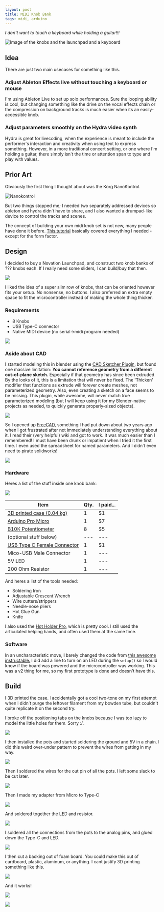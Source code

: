 ```yaml
---
layout: post
title: MIDI Knob Bank
tags: midi, arduino
---
```


*I don't want to touch a keyboard while holding a guitar!!!*

![Image of the knobs and the launchpad and a keyboard](/projects/img/midiknobs/0_title2.png)

## Idea

There are just two main usecases for something like this.

### Adjust Ableton Effects live without touching a keyboard or mouse

I'm using Ableton Live to set up solo performances. Sure the looping ability is cool, but changing something like the drive on the vocal effects chain or the compression on background tracks is much easier when its an easily-accessible knob.

### Adjust parameters smoothly on the Hydra video synth

Hydra is great for livecoding, when the experience is meant to include the performer's interaction and creativity when using text to express something. However, in a more traditional concert setting, or one where I'm holding a guitar, there simply isn't the time or attention span to type and play with values.

## Prior Art

Obviously the first thing I thought about was the Korg NanoKontrol. 

![Nanokontrol](/projects/img/midiknobs/0_nanokontrol.jpg)

But two things stopped me; I needed two separately addressed devices so ableton and hydra didn't have to share, and I also wanted a drumpad-like device to control the tracks and scenes.

The concept of building your own midi knob set is not new, many people have done it before. [This tutorial](https://www.instructables.com/DIY-USB-Midi-Controller-With-Arduino-a-Beginners-G/) basically covered everything I needed - except for the form factor.

## Design

I decided to buy a Novation Launchpad, and construct two knob banks of ??? knobs each. If I really need some sliders, I can build/buy that then.

![](/projects/img/midiknobs/1_ideas.jpg)

I liked the idea of a super slim row of knobs, that can be oriented however fits your setup. No nonsense, no buttons. I also preferred an extra empty space to fit the microcontroller instead of making the whole thing thicker.

### Requirements

- 8 Knobs
- USB Type-C connector
- Native MIDI device (no serial->midi program needed)

![](/projects/img/midiknobs/2_design.jpg)

### Aside about CAD

I started modeling this in blender using the [CAD Sketcher Plugin](https://www.cadsketcher.com/), but found one massive limitation: **You cannot reference geometry from a different out-of-plane sketch.** Especially if that geometry has since been extruded. By the looks of it, this is a limitation that will never be fixed. The 'Thicken' modifier that functions as extrude will forever create meshes, not parameterized geometry. Also, even creating a sketch on a face seems to be missing. This plugin, while awesome, will never match true parameterized modeling (but I will keep using it for my Blender-native projects as needed, to quickly generate properly-sized objects).

![](/projects/img/midiknobs/4_blender.png)

So I opened up [FreeCAD](https://www.freecad.org/), something I had put down about two years ago when I got frustrated after not immediately understanding everything about it. I read their (very helpful) wiki and got to work. It was much easier than I remembered! I must have been drunk or impatient when I tried it the first time. I even used the spreadsheet for named parameters. And I didn't even need to pirate solidworks!

![](/projects/img/midiknobs/5_freecad.png)

### Hardware

Heres a list of the stuff inside one knob bank:

![](/projects/img/midiknobs/6_parts.png)

|   Item    |   Qty.  |   I paid...    |
|   ---     |   ---   |   ---     |
| [3D printed case (0.04 kg)](https://www.thingiverse.com/thing:5989952) | 1 | $1 |
| [Arduino Pro Micro](https://www.amazon.com/dp/B08THVMQ46) | 1 | $7
| [B10K Potentiometer](https://www.amazon.com/dp/B07VQTFFGC) | 8 | $5 |
| (optional stuff below) | --- | --- |
| [USB Type C Female Connector](https://www.amazon.com/dp/B091CRLJM2) | 1 | $1 |
| Mico-USB Male Connector | 1 | --- |
| 5V LED | 1 | --- |
| 200 Ohm Resistor | 1 | --- |

And heres a list of the tools needed:

- Soldering Iron
- Adjustable Crescent Wrench
- Wire cutters/strippers
- Needle-nose pliers
- Hot Glue Gun
- Knife

I also used the [Hot Holder Pro](https://thehotholder.com/), which is pretty cool. I still used the articulated helping hands, and often used them at the same time.

### Software

In an uncharacteristic move, I barely changed the code from [this awesome instructable.](https://www.instructables.com/DIY-USB-Midi-Controller-With-Arduino-a-Beginners-G/) I did add a line to turn on an LED during the `setup()` so I would know if the board was powered and the microcontroller was working. This was a v2 thing for me, so my first prototype is done and doesn't have this.

## Build

I 3D printed the case. I accidentally got a cool two-tone on my first attempt when I didn't purge the leftover filament from my bowden tube, but couldn't quite replicate it on the second try.

I broke off the positioning tabs on the knobs because I was too lazy to model the little holes for them. Sorry :/.

![](/projects/img/midiknobs/7.5_break.png)

I then installed the pots and started soldering the ground and 5V in a chain. I did this weird over-under pattern to prevent the wires from getting in my way.

![](/projects/img/midiknobs/8_solder_knobs.png)

Then I soldered the wires for the out pin of all the pots. I left some slack to be cut later.

![](/projects/img/midiknobs/9_solder_control.png)

Then I made my adapter from Micro to Type-C

![](/projects/img/midiknobs/10_adapter.png)

And soldered together the LED and resistor.

![](/projects/img/midiknobs/11_led.png)

I soldered all the connections from the pots to the analog pins, and glued down the Type-C and LED.

![](/projects/img/midiknobs/12_glue.png)

I then cut a backing out of foam board. You could make this out of cardboard, plastic, aluminum, or anything. I cant justify 3D printing something like this.

![](/projects/img/midiknobs/13_backl.png)

And it works!

![](/projects/img/midiknobs/14_done.png)

![](/projects/img/midiknobs/15_ableton.gif)